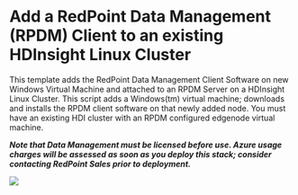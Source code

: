 # Add a RedPoint Data Management (RPDM) Client to an existing HDInsight Linux Cluster
This template adds the RedPoint Data Management Client Software on new Windows Virtual Machine and
attached to an RPDM Server on a HDInsight Linux Cluster.
This script adds a Windows(tm) virtual machine; downloads and installs the RPDM client software
on that newly added node. 
You must have an existing HDI cluster with an RPDM configured edgenode virtual machine.

**_Note that Data Management must be licensed before use. Azure usage charges will
be assessed as soon as you deploy this stack; consider contacting RedPoint Sales prior to deployment._**

<a href="https://portal.azure.com/#create/Microsoft.Template/uri/https%3A%2F%2Fraw.githubusercontent.com%2Fredpoint-global%2Fdm4h-hdi-test%2Fmaster%2Fworker-only%2Fazuredeploy.json" target="_blank">
    <img src="http://azuredeploy.net/deploybutton.png"/>
</a>
